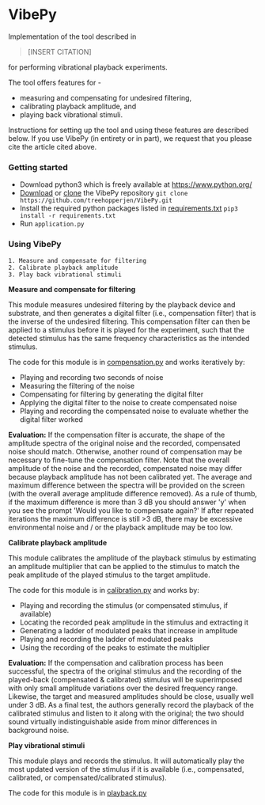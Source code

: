 
# VibePy

Implementation of the tool described in

> [INSERT CITATION]

for performing vibrational playback experiments.

The tool offers features for -
- measuring and compensating for undesired filtering,
- calibrating playback amplitude, and
- playing back vibrational stimuli.

Instructions for setting up the tool and using these features are described below. If you use VibePy (in entirety or in part), we request that you please cite the article cited above. 

### Getting started
- Download python3 which is freely available at https://www.python.org/
- [Download](https://docs.github.com/en/get-started/quickstart/downloading-files-from-github) or [clone](https://docs.github.com/en/repositories/creating-and-managing-repositories/cloning-a-repository) the VibePy repository 
    `git clone https://github.com/treehopperjen/VibePy.git`
- Install the required python packages listed in [requirements.txt](https://github.com/treehopperjen/VibePy/blob/96d738a79f68ac0a0e58b7517245666b043cd249/requirements.txt)
    `pip3 install -r requirements.txt`
- Run `application.py`

### Using VibePy

    1. Measure and compensate for filtering
    2. Calibrate playback amplitude
    3. Play back vibrational stimuli

**Measure and compensate for filtering**

This module measures undesired filtering by the playback device and substrate, and then generates a digital filter (i.e., compensation filter) that is the inverse of the undesired filtering. This compensation filter can then be applied to a stimulus before it is played for the experiment, such that the detected stimulus has the same frequency characteristics as the intended stimulus. 

The code for this module is in [compensation.py](https://github.com/treehopperjen/VibePy/blob/96d738a79f68ac0a0e58b7517245666b043cd249/VibePy/compensation.py) and works iteratively by:

- Playing and recording two seconds of noise
- Measuring the filtering of the noise
- Compensating for filtering by generating the digital filter
- Applying the digital filter to the noise to create compensated noise
- Playing and recording the compensated noise to evaluate whether the digital filter worked

**Evaluation:** If the compensation filter is accurate, the shape of the amplitude spectra of the original noise and the recorded, compensated noise should match. Otherwise, another round of compensation may be necessary to fine-tune the compensation filter. Note that the overall amplitude of the noise and the recorded, compensated noise may differ because playback amplitude has not been calibrated yet. The average and maximum difference between the spectra will be provided on the screen (with the overall average amplitude difference removed). As a rule of thumb, if the maximum difference is more than 3 dB you should answer 'y' when you see the prompt 'Would you like to compensate again?' If after repeated iterations the maximum difference is still >3 dB, there may be excessive environmental noise and / or the playback amplitude may be too low.

**Calibrate playback amplitude**

This module calibrates the amplitude of the playback stimulus by estimating an amplitude multiplier that can be applied to the stimulus to match the peak amplitude of the played stimulus to the target amplitude. 

The code for this module is in [calibration.py](https://github.com/treehopperjen/VibePy/blob/96d738a79f68ac0a0e58b7517245666b043cd249/VibePy/calibration.py) and works by:

- Playing and recording the stimulus (or compensated stimulus, if available)
- Locating the recorded peak amplitude in the stimulus and extracting it
- Generating a ladder of modulated peaks that increase in amplitude
- Playing and recording the ladder of modulated peaks
- Using the recording of the peaks to estimate the multiplier

**Evaluation:** If the compensation and calibration process has been successful, the spectra of the original stimulus and the recording of the played-back (compensated & calibrated) stimulus will be superimposed with only small amplitude variations over the desired frequency range. Likewise, the target and measured amplitudes should be close, usually well under 3 dB. As a final test, the authors generally record the playback of the calibrated stimulus and listen to it along with the original; the two should sound virtually indistinguishable aside from minor differences in background noise.

**Play vibrational stimuli**

This module plays and records the stimulus. It will automatically play the most updated version of the stimulus if it is available (i.e., compensated, calibrated, or compensated/calibrated stimulus).  

The code for this module is in [playback.py](https://github.com/treehopperjen/VibePy/blob/96d738a79f68ac0a0e58b7517245666b043cd249/VibePy/playback.py)

